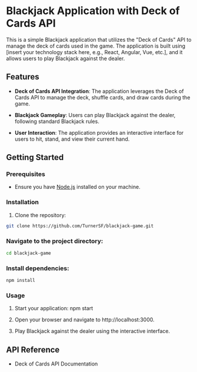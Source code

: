 # Blackjack Application with Deck of Cards API

This is a simple Blackjack application that utilizes the "Deck of Cards" API to manage the deck of cards used in the game. The application is built using [insert your technology stack here, e.g., React, Angular, Vue, etc.], and it allows users to play Blackjack against the dealer.

## Features

- **Deck of Cards API Integration**: The application leverages the Deck of Cards API to manage the deck, shuffle cards, and draw cards during the game.

- **Blackjack Gameplay**: Users can play Blackjack against the dealer, following standard Blackjack rules.

- **User Interaction**: The application provides an interactive interface for users to hit, stand, and view their current hand.

## Getting Started

### Prerequisites

- Ensure you have [Node.js](https://nodejs.org/) installed on your machine.

### Installation

1. Clone the repository:

```bash
git clone https://github.com/TurnerSF/blackjack-game.git
```

### Navigate to the project directory: 
```bash 
cd blackjack-game
```

### Install dependencies: 
```bash
npm install
```

### Usage

1. Start your application: npm start

2. Open your browser and navigate to http://localhost:3000.

3. Play Blackjack against the dealer using the interactive interface.

## API Reference
- Deck of Cards API Documentation
